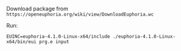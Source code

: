 Download package from `https://openeuphoria.org/wiki/view/DownloadEuphoria.wc`

Run:
```
EUINC=euphoria-4.1.0-Linux-x64/include ./euphoria-4.1.0-Linux-x64/bin/eui prg.e input
```
